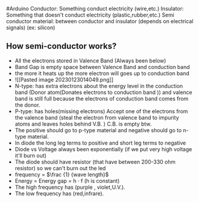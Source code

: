 #Arduino
Conductor: Something conduct electricity (wire,etc.)
Insulator: Something that doesn't conduct electricity (plastic,rubber,etc.)
Semi conductor material: between conductor and insulator (depends on electrical signals) (ex: silicon)
## How semi-conductor works?
- All the electrons stored in Valence Band (Always been below)
- Band Gap is empty space between Valence Band and conduction band
- the more it heats up the more electron will goes up to conduction band
- ![[Pasted image 20230123014049.png]]
- N-type: has extra electrons about the energy level in the conduction band (Donor atom(Donates electrons to conduction band )) and valence band is still full because the electrons of conduction band comes from the donor.
- P-type: has holes(missing electrons) Accept one of the electrons from the valence band (steal the electron from valence band to impurity atoms and leaves holes behind V.B. ) C.B. is empty btw.
- The positive should go to p-type material and negative should go to n-type material.
- In diode the long leg terms to positive and short leg terms to negative
- Diode vs Voltage always been exponentially (if we put very high voltage it'll burn out)
- The diode should have resistor  (that have between 200-330 ohm resistor) so we can't burn out the led
- frequency = $\frac {1} {wave length}$ 
- Energy = Energy gap = h $\cdot$ f (h is constant)
- The high frequency has (purple , violet,U.V.).
- The low frequency has (red,infrare).
